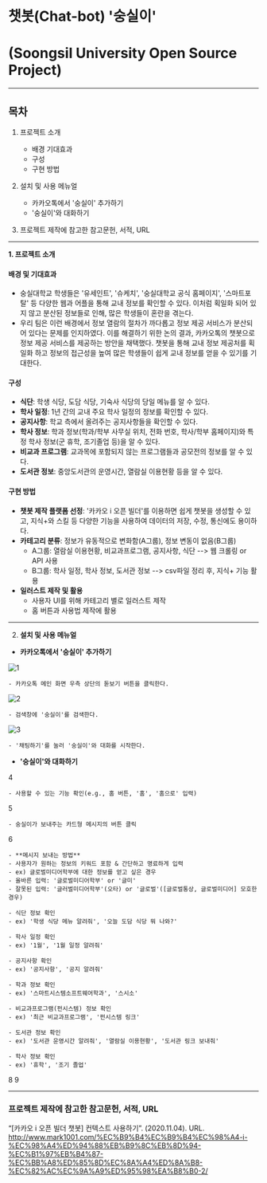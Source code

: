 # 챗봇(Chat-bot) '숭실이'
# (Soongsil University Open Source Project)
---------------------------------------------------------------------------------------------------------
## 목차

1. 프로젝트 소개
    - 배경 기대효과
    - 구성
    - 구현 방법

2. 설치 및 사용 메뉴얼
    - 카카오톡에서 '숭실이' 추가하기
    - '숭실이'와 대화하기

3. 프로젝트 제작에 참고한 참고문헌, 서적, URL
---------------------------------------------------------------------------------------------------------

**1. 프로젝트 소개**
#### 배경 및 기대효과
- 숭실대학교 학생들은 '유세인트', '슈케치', '숭실대학교 공식 홈페이지', '스마트포탈' 등 다양한 웹과 어플을 통해 교내 정보를 확인할 수 있다. 이처럼 획일화 되어 있지 않고 분산된 정보들로 인해, 많은 학생들이 혼란을 겪는다.
- 우리 팀은 이런 배경에서 정보 열람의 절차가 까다롭고 정보 제공 서비스가 분산되어 있다는 문제를 인지하였다. 이를 해결하기 위한 논의 결과, 카카오톡의 챗봇으로 정보 제공 서비스를 제공하는 방안을 채택했다. 챗봇을 통해 교내 정보 제공처를 획일화 하고 정보의 접근성을 높여 많은 학생들이 쉽게 교내 정보를 얻을 수 있기를 기대한다.

#### 구성
- **식단**: 학생 식당, 도담 식당, 기숙사 식당의 당일 메뉴를 알 수 있다.
- **학사 일정**: 1년 간의 교내 주요 학사 일정의 정보를 확인할 수 있다.
- **공지사항**: 학교 측에서 올려주는 공지사항들을 확인할 수 있다.
- **학사 정보**: 학과 정보(학과/학부 사무실 위치, 전화 번호, 학사/학부 홈페이지)와 특정 학사 정보(군 휴학, 조기졸업 등)을 알 수 있다.
- **비교과 프로그램**: 교과목에 포함되지 않는 프로그램들과 공모전의 정보를 알 수 있다.
- **도서관 정보**: 중앙도서관의 운영시간, 열람실 이용현황 등을 알 수 있다.

#### 구현 방법
- **챗봇 제작 플랫폼 선정**: '카카오 i 오픈 빌더'를 이용하면 쉽게 챗봇을 생성할 수 있고, 지식+와 스킬 등 다양한 기능을 사용하여 데이터의 저장, 수정, 통신에도 용이하다.
- **카테고리 분류**: 정보가 유동적으로 변화함(A그룹), 정보 변동이 없음(B그룹)
    - A그룹: 열람실 이용현황, 비교과프로그램, 공지사항, 식단 --> 웹 크롤링 or API 사용
    - B그룹: 학사 일정, 학사 정보, 도서관 정보 --> csv파일 정리 후, 지식+ 기능 활용
- **일러스트 제작 및 활용**
    - 사용자 UI를 위해 카테고리 별로 일러스트 제작
    - 홈 버튼과 사용법 제작에 활용

---------------------------------------------------------------------------------------------------------

2. **설치 및 사용 메뉴얼**
- **카카오톡에서 '숭실이' 추가하기**

![1](https://user-images.githubusercontent.com/61671097/101237869-75838700-371f-11eb-8f46-624338202850.PNG)

    - 카카오톡 메인 화면 우측 상단의 돋보기 버튼을 클릭한다.

![2](https://user-images.githubusercontent.com/61671097/101237871-761c1d80-371f-11eb-9585-0b6a8aedd1b8.PNG)

    - 검색창에 '숭실이'를 검색한다.

![3](https://user-images.githubusercontent.com/61671097/101237872-76b4b400-371f-11eb-9d49-c7f386ff004c.PNG)

    - '채팅하기'를 눌러 '숭실이'와 대화를 시작한다.

- **'숭실이'와 대화하기**

4

    - 사용할 수 있는 기능 확인(e.g., 홈 버튼, '홈', '홈으로' 입력)
    
5

    - 숭실이가 보내주는 카드형 메시지의 버튼 클릭

6

    - **메시지 보내는 방법**
    - 사용자가 원하는 정보의 키워드 포함 & 간단하고 명료하게 입력
    - ex) 글로벌미디어학부에 대한 정보를 얻고 싶은 경우
    - 올바른 입력: '글로벌미디어학부' or '글미'
    - 잘못된 입력: '글러벌미디어학부'(오타) or '글로벌'([글로벌통상, 글로벌미디어] 모호한 경우)

    - 식단 정보 확인
    - ex) '학생 식당 메뉴 알려줘', '오늘 도담 식당 뭐 나와?'

    - 학사 일정 확인
    - ex) '1월', '1월 일정 알려줘'
    
    - 공지사항 확인
    - ex) '공지사항', '공지 알려줘'
    
    - 학과 정보 확인
    - ex) '스마트시스템소프트웨어학과', '스시소'
    
    - 비교과프로그램(펀시스템) 정보 확인
    - ex) '최근 비교과프로그램', '펀시스템 링크'
    
    - 도서관 정보 확인
    - ex) '도서관 운영시간 알려줘', '열람실 이용현황', '도서관 링크 보내줘'
    
    - 학사 정보 확인
    - ex) '휴학', '조기 졸업'

8 9


-----------------------------------------------------------------------------------------------------

### 프로젝트 제작에 참고한 참고문헌, 서적, URL

“[카카오 i 오픈 빌더 챗봇] 컨텍스트 사용하기”. (2020.11.04). URL.
http://www.mark1001.com/%EC%B9%B4%EC%B9%B4%EC%98%A4-i-%EC%98%A4%ED%94%88%EB%B9%8C%EB%8D%94-%EC%B1%97%EB%B4%87-%EC%BB%A8%ED%85%8D%EC%8A%A4%ED%8A%B8-%EC%82%AC%EC%9A%A9%ED%95%98%EA%B8%B0-2/


















